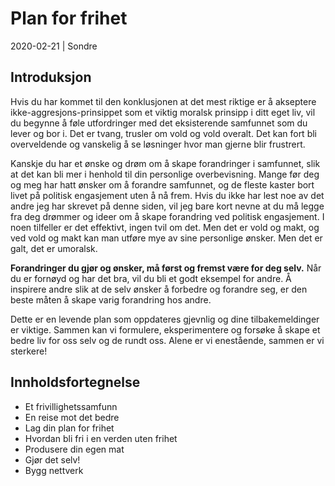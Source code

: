 # Plan for frihet

2020-02-21 | Sondre


## Introduksjon

Hvis du har kommet til den konklusjonen at det mest riktige er å akseptere ikke-aggresjons-prinsippet som et viktig moralsk prinsipp i ditt eget liv, vil du begynne å føle utfordringer med det eksisterende samfunnet som du lever og bor i. Det er tvang, trusler om vold og vold overalt. Det kan fort bli overveldende og vanskelig å se løsninger hvor man gjerne blir frustrert.

Kanskje du har et ønske og drøm om å skape forandringer i samfunnet, slik at det kan bli mer i henhold til din personlige overbevisning. Mange før deg og meg har hatt ønsker om å forandre samfunnet, og de fleste kaster bort livet på politisk engasjement uten å nå frem. Hvis du ikke har lest noe av det andre jeg har skrevet på denne siden, vil jeg bare kort nevne at du må legge fra deg drømmer og ideer om å skape forandring ved politisk engasjement. I noen tilfeller er det effektivt, ingen tvil om det. Men det er vold og makt, og ved vold og makt kan man utføre mye av sine personlige ønsker. Men det er galt, det er umoralsk.

**Forandringer du gjør og ønsker, må først og fremst være for deg selv.** Når du er fornøyd og har det bra, vil du bli et godt eksempel for andre. Å inspirere andre slik at de selv ønsker å forbedre og forandre seg, er den beste måten å skape varig forandring hos andre.

Dette er en levende plan som oppdateres gjevnlig og dine tilbakemeldinger er viktige. Sammen kan vi formulere, eksperimentere og forsøke å skape et bedre liv for oss selv og de rundt oss. Alene er vi enestående, sammen er vi sterkere!

## Innholdsfortegnelse

* Et frivillighetssamfunn
* En reise mot det bedre
* Lag din plan for frihet
* Hvordan bli fri i en verden uten frihet
* Produsere din egen mat
* Gjør det selv!
* Bygg nettverk